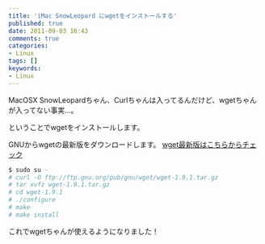 ```yaml
---
title: 'iMac SnowLeopard にwgetをインストールする'
published: true
date: 2011-09-03 16:43
comments: true
categories:
- Linux
tags: []
keywords:
- Linux
---
```

MacOSX SnowLeopardちゃん、Curlちゃんは入ってるんだけど、wgetちゃんが入ってない事実…。

ということでwgetをインストールします。

GNUからwgetの最新版をダウンロードします。
[wget最新版はこちらからチェック](ftp://ftp.gnu.org/pub/gnu/wget/ "wget最新版はこちらからチェック")
```sh
$ sudo su -
# curl -O ftp://ftp.gnu.org/pub/gnu/wget/wget-1.9.1.tar.gz
# tar xvfz wget-1.9.1.tar.gz
# cd wget-1.9.1
# ./configure
# make
# make install
```

これでwgetちゃんが使えるようになりました！